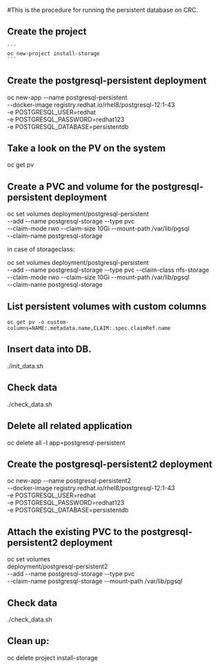 #This is the procedure for running the persistent database on CRC.

## Create the project
    ```
    oc new-project install-storage
    ```


## Create the postgresql-persistent deployment
  oc new-app --name postgresql-persistent \
    --docker-image registry.redhat.io/rhel8/postgresql-12:1-43 \
    -e POSTGRESQL_USER=redhat \
    -e POSTGRESQL_PASSWORD=redhat123 \
    -e POSTGRESQL_DATABASE=persistentdb

## Take a look on the PV on the system
  oc get pv

## Create a PVC and volume for the postgresql-persistent deployment
  oc set volumes deployment/postgresql-persistent \
    --add --name postgresql-storage --type pvc \
    --claim-mode rwo --claim-size 10Gi --mount-path /var/lib/pgsql \
    --claim-name postgresql-storage

  in case of storageclass:

  oc set volumes deployment/postgresql-persistent \
    --add --name postgresql-storage --type pvc --claim-class nfs-storage \
    --claim-mode rwo --claim-size 10Gi --mount-path /var/lib/pgsql \
    --claim-name postgresql-storage

## List persistent volumes with custom columns
    oc get pv -o custom-columns=NAME:.metadata.name,CLAIM:.spec.claimRef.name


## Insert data into DB.
  ./init_data.sh

## Check data
  ./check_data.sh

## Delete all related application 
  oc delete all -l app=postgresql-persistent

## Create the postgresql-persistent2 deployment
  oc new-app --name postgresql-persistent2 \
    --docker-image registry.redhat.io/rhel8/postgresql-12:1-43 \
    -e POSTGRESQL_USER=redhat \
    -e POSTGRESQL_PASSWORD=redhat123 \
    -e POSTGRESQL_DATABASE=persistentdb


## Attach the existing PVC to the postgresql-persistent2 deployment
oc set volumes \
  deployment/postgresql-persistent2 \
  --add --name postgresql-storage --type pvc \
  --claim-name postgresql-storage --mount-path /var/lib/pgsql

## Check data
  ./check_data.sh


## Clean up:
  oc delete project install-storage

